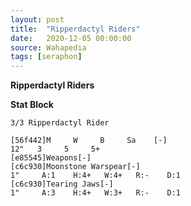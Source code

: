 ```yaml
---
layout: post
title:  "Ripperdactyl Riders"
date:   2020-12-05 00:00:00
source: Wahapedia
tags: [seraphon]
---
```


**Ripperdactyl Riders**

**Stat Block**
```
3/3 Ripperdactyl Rider
```

```
[56f442]M     W     B     Sa    [-]
12"   3     5     5+    
[e85545]Weapons[-]
[c6c930]Moonstone Warspear[-]
1"     A:1    H:4+   W:4+   R:-    D:1   
[c6c930]Tearing Jaws[-]
1"     A:3    H:4+   W:3+   R:-    D:1   
```
    